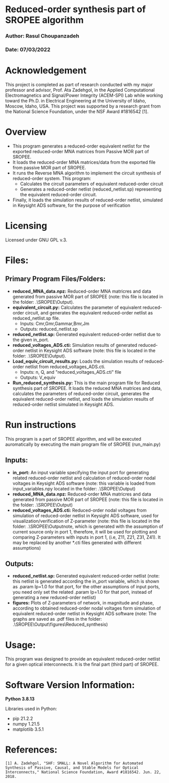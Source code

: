 # Reduced-order synthesis part of SROPEE algorithm
### Author: Rasul Choupanzadeh
### Date: 07/03/2022

# Acknowledgement
This project is completed as part of research conducted with my major professor and advisor, Prof. Ata Zadehgol, in the Applied Computational Electromagnetics and Signal/Power Integrity (ACEM-SPI) Lab while working toward the Ph.D. in Electrical Engineering at the University of Idaho, Moscow, Idaho, USA. 
This project was supported by a research grant from the National Science Foundation, under the NSF Award #1816542 [1].

# Overview
- This program generates a reduced-order equivalent netlist for the exported reduced-order MNA matrices from Passive MOR part of SROPEE.
- It loads the reduced-order MNA matrices/data from the exported file from passive MOR part of SROPEE.
- It runs the Reverse MNA algorithm to implement the circuit synthesis of reduced-order system. This program:
    * Calculates the circuit parameters of equivalent reduced-order circuit
    * Generates a reduced-order netlist (reduced_netlist.sp) representing the equivalent reduced-order circuit.
- Finally, it loads the simulation results of reduced-order netlist, simulated in Keysight ADS software, for the purpose of verification  



# Licensing
Licensed under GNU GPL v.3.
 

# Files:

## Primary Program Files/Folders:
- **reduced_MNA_data.npz:** Reduced-order MNA matricres and data generated from passive MOR part of SROPEE (note: this file is located in the folder: .\SROPEE\Output).
- **equivalent_circuit.py:** Calculates the parameter of equivalent reduced-order circuit, and generates the equivalent reduced-order netlist as reduced_netlist.sp file.
    * Inputs: Cmr,Gmr,Gammar,Bmr,Jm
    * Outputs: reduced_netlist.sp 
- **reduced_netlist.sp:** Generated equivalent reduced-order netlist due to the given in_port.
- **reduced_voltages_ADS.cti:** Simulation results of generated reduced-order netlist in Keysight ADS software (note: this file is located in the folder: .\SROPEE\Output).
- **Load_equiv_circuit_results.py:** Loads the simulation results of reduced-order netlist from reduced_voltages_ADS.cti. 
    * Inputs: n, Q, and "reduced_voltages_ADS.cti" file
    * Outputs: V_equiv
- **Run_reduced_synthesis.py:** This is the main program file for Reduced synthesis part of SROPEE. It loads the reduced MNA matrices and data, calculates the parameters of reduced-order circuit, generates the equivalent reduced-order netlist, and loads the simulation results of reduced-order netlist simulated in Keysight ADS.



# Run instructions
This program is a part of SROPEE algorithm, and will be executed auromatically by executing the main program file of SROPEE (run_main.py)


## Inputs:
- **in_port:** An input variable specifying the input port for generating related reduced-order netlist and calculation of reduced-order nodal voltages in Keysight ADS software (note: this variable is loaded from input_variables.npy located in the folder: .\SROPEE\Output)
- **reduced_MNA_data.npz:** Reduced-order MNA matricres and data generated from passive MOR part of SROPEE (note: this file is located in the folder: .\SROPEE\Output)
- **reduced_voltages_ADS.cti:** Reduced-order nodal voltages from simulation of reduced-order netlist in Keysight ADS software, used for visualization/verification of Z-parameter (note: this file is located in the folder: .\SROPEE\Outputnote, which is generated with the assumption of current source only in port 1, therefore, it will be used for plotting and comparing Z-parameters with inputs in port 1, (i.e, Z11, Z21, Z31, Z41). It may be replaced by another *.cti files generated with different assumptions)


    
## Outputs:
- **reduced_netlist.sp:** Generated equivalent reduced-order netlist (note: this netlist is generated according the in_port variable, which is shown as .param Ip=1.0 for that port, for the other assumptions of input ports, you need only set the related .param Ip=1.0 for that port, instead of generating a new reduced-order netlist)
- **figures:** Plots of Z-parameters of network, in magnitude and phase, according to obtained reduced-order nodal voltages form simulation of equivalent reduced-order netlist in Keysight ADS software (note: The graphs are saved as .pdf files in the folder: .\SROPEE\Output\figures\Reduced_synthesis)



# Usage:
This program was designed to provide an equivalent reduced-order netlist for a given optical interconnects. It is the final part (third part) of SROPEE.

# Software Version Information:
**Python 3.8.13**

Libraries used in Python:
   * pip		21.2.2
   * numpy		1.21.5
   * matplotlib	        3.5.1

# References:
```
[1] A. Zadehgol, "SHF: SMALL: A Novel Algorithm for Automated Synthesis of Passive, Causal, and Stable Models for Optical Interconnects," National Science Foundation, Award #1816542. Jun. 22, 2018.

```
